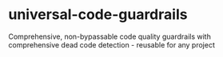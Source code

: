 # universal-code-guardrails
Comprehensive, non-bypassable code quality guardrails with comprehensive dead code detection - reusable for any project

